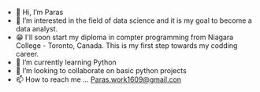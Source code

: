 - 👋 Hi, I’m Paras
- 👀 I’m interested in the field of data science and it is my goal to become a data analyst.
- 😁 I'll soon start my diploma in compter programming from Niagara College - Toronto, Canada. This is my first step towards my codding career. 
- 🌱 I’m currently learning Python 
- 💞️ I’m looking to collaborate on basic python projects
- 📫 How to reach me ... Paras.work1609@gmail.con

<!---
parassaini1609/parassaini1609 is a ✨ special ✨ repository because its `README.md` (this file) appears on your GitHub profile.
You can click the Preview link to take a look at your changes.
--->

